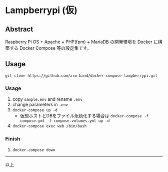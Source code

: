 # Lampberrypi (仮)

## Abstract

Raspberry Pi OS + Apache + PHP(fpm) + MariaDB の開発環境を Docker に構築する Docker Compose 等の設定集です。

## Usage

`git clone https://github.com/arm-band/docker-compose-lampberrypi.git`

### Usage

1. copy `sample.env` and rename `.env`
2. change parameters in `.env`
3. `docker-compose up -d`
    - 仮想ホストとDBをファイル永続化する場合は `docker-compose -f compose.yml -f compose.volumes.yml up -d`
4. `docker-compose exec web /bin/bash`

### Finish

1. `docker-compose down`

---

以上